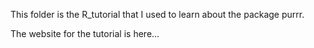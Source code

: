 This folder is the R_tutorial that I used to learn about the package purrr. 

The website for the tutorial is here...
